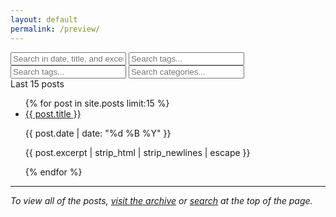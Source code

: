 ```yaml
---
layout: default
permalink: /preview/
---
```


<!-- index.html -->
<div class="searchInput">
  <input type="text" id="search-input" placeholder="Search in date, title, and excerpt...">
  <input type="text" id="search-tags-1" placeholder="Search tags...">
  <input type="text" id="search-tags-2" placeholder="Search tags...">
  <input type="text" id="search-categories" placeholder="Search categories...">
  <p id="p-result-count" style="margin-top: 0px;"><span id="result-count">Last 15 posts</span></p>
</div>

<ul id="post-list">
  {% for post in site.posts limit:15 %}
    <li class="post-item initial-post">
      <a href="{{ post.link | default: post.url }}" target="_blank" class="long-title">{{ post.title }}</a>
      <p class="post-date">{{ post.date | date: "%d %B %Y" }}</p>
      <p>{{ post.excerpt | strip_html | strip_newlines | escape }}</p>
    </li>
  {% endfor %}
</ul>

<hr>

<p><em>To view all of the posts, <a href="https://tacticsjournal.com/archive/">visit the archive</a> or <a href="https://tacticsjournal.com/#top">search</a> at the top of the page.</em></p>

<script>
  window.addEventListener("DOMContentLoaded", function() {
    var queryString = window.location.search;
    var urlParams = new URLSearchParams(queryString);
    var searchQuery = urlParams.get("search");
    var searchTags1 = urlParams.get("tags1");
    var searchTags2 = urlParams.get("tags2");
    var searchCategories = urlParams.get("categories");

    if (searchQuery || searchTags1 || searchTags2 || searchCategories) {
      var searchInput = document.getElementById("search-input");
      var searchTagsInput1 = document.getElementById("search-tags-1");
      var searchTagsInput2 = document.getElementById("search-tags-2");
      var searchCategoriesInput = document.getElementById("search-categories");

      if (searchQuery) searchInput.value = searchQuery;
      if (searchTags1) searchTagsInput1.value = searchTags1;
      if (searchTags2) searchTagsInput2.value = searchTags2;
      if (searchCategories) searchCategoriesInput.value = searchCategories;

      searchInput.dispatchEvent(new Event("input"));
    }
  });
</script>
<script src="/js/search-test.js"></script>
<script src="/js/suggest.js"></script>